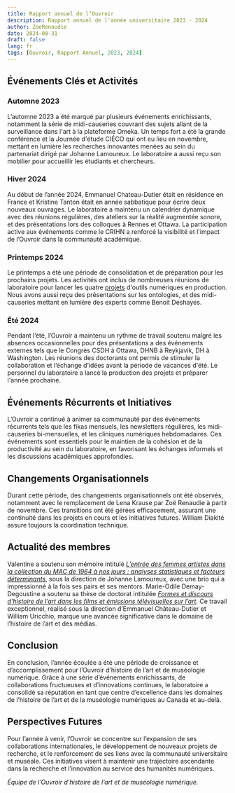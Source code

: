 ```yaml
---
title: Rapport annuel de l’Ouvroir
description: Rapport annuel de l'année universitaire 2023 - 2024
author: ZoeRenaudie
date: 2024-08-31
draft: false
lang: fr
tags: [Ouvroir, Rapport Annuel, 2023, 2024]
---
```


## Événements Clés et Activités

### Automne 2023

L’automne 2023 a été marqué par plusieurs événements enrichissants, notamment la série de midi-causeries couvrant des sujets allant de la surveillance dans l'art à la plateforme Omeka. Un temps fort a été la grande conférence et la Journée d'étude CIÉCO qui ont eu lieu en novembre, mettant en lumière les recherches innovantes menées au sein du partenariat dirigé par Johanne Lamoureux. Le laboratoire a aussi reçu son mobilier pour accueillir les étudiants et chercheurs.

### Hiver 2024

Au début de l’année 2024, Emmanuel Chateau-Dutier était en résidence en France et Kristine Tanton était en année sabbatique pour écrire deux nouveaux ouvrages. Le laboratoire a maintenu un calendrier dynamique avec des réunions régulières, des ateliers sur la réalité augmentée sonore, et des présentations lors des colloques à Rennes et Ottawa. La participation active aux événements comme le CRIHN a renforcé la visibilité et l'impact de l’Ouvroir dans la communauté académique.

### Printemps 2024

Le printemps a été une période de consolidation et de préparation pour les prochains projets. Les activités ont inclus de nombreuses réunions de laboratoire pour lancer les quatre [projets](https://ouvroir.umontreal.ca/projets) d'outils numériques en production. Nous avons aussi reçu des présentations sur les ontologies, et des midi-causeries mettant en lumière des experts comme Benoit Deshayes.

### Été 2024

Pendant l’été, l’Ouvroir a maintenu un rythme de travail soutenu malgré les absences occasionnelles pour des présentations a des événements externes tels que le Congrès CSDH à Ottawa, DHNB à Reykjavik, DH à Washington. Les réunions des doctorants ont permis de stimuler la collaboration et l’échange d’idées avant la période de vacances d'été. Le personnel du laboratoire a lancé la production des projets et préparer l'année prochaine.

## Événements Récurrents et Initiatives

L’Ouvroir a continué à animer sa communauté par des événements récurrents tels que les fikas mensuels, les newsletters régulières, les midi-causeries bi-mensuelles, et les cliniques numériques hebdomadaires. Ces événements sont essentiels pour le maintien de la cohésion et de la productivité au sein du laboratoire, en favorisant les échanges informels et les discussions académiques approfondies.

## Changements Organisationnels

Durant cette période, des changements organisationnels ont été observés, notamment avec le remplacement de Lena Krause par Zoë Renaudie à partir de novembre. Ces transitions ont été gérées efficacement, assurant une continuité dans les projets en cours et les initiatives futures. William Diakité assure toujours la coordination technique.

## Actualité des membres

Valentine a soutenu son mémoire intitulé [_L’entrée des femmes artistes dans la collection du MAC de 1964 à nos jours : analyses statistiques et facteurs déterminants_](https://papyrus.bib.umontreal.ca/xmlui/handle/1866/33193), sous la direction de Johanne Lamoureux, avec une brio qui a impressionné à la fois ses pairs et ses mentors.
Marie-Odile Demay-Degoustine a soutenu sa thèse de doctorat intitulée [_Formes et discours d’histoire de l’art dans les films et émissions télévisuelles sur l’art_](https://papyrus.bib.umontreal.ca/xmlui/handle/1866/33380). Ce travail exceptionnel, réalisé sous la direction d’Emmanuel Château-Dutier et William Uricchio, marque une avancée significative dans le domaine de l’histoire de l’art et des médias.

## Conclusion

En conclusion, l’année écoulée a été une période de croissance et d’accomplissement pour l’Ouvroir d’histoire de l’art et de muséologie numérique. Grâce à une série d’événements enrichissants, de collaborations fructueuses et d’innovations continues, le laboratoire a consolidé sa réputation en tant que centre d’excellence dans les domaines de l’histoire de l’art et de la muséologie numériques au Canada et au-delà.

## Perspectives Futures

Pour l’année à venir, l’Ouvroir se concentre sur l’expansion de ses collaborations internationales, le développement de nouveaux projets de recherche, et le renforcement de ses liens avec la communauté universitaire et muséale. Ces initiatives visent à maintenir une trajectoire ascendante dans la recherche et l’innovation au service des humanités numériques.

_Équipe de l’Ouvroir d’histoire de l’art et de muséologie numérique._

